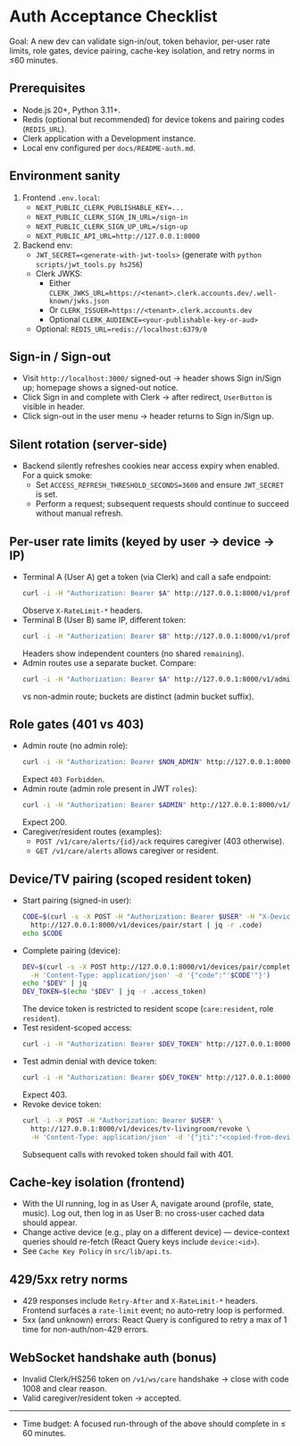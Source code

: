# Auth Acceptance Checklist

Goal: A new dev can validate sign-in/out, token behavior, per-user rate limits, role gates, device pairing, cache-key isolation, and retry norms in ≤60 minutes.

## Prerequisites
- Node.js 20+, Python 3.11+.
- Redis (optional but recommended) for device tokens and pairing codes (`REDIS_URL`).
- Clerk application with a Development instance.
- Local env configured per `docs/README-auth.md`.

## Environment sanity
1) Frontend `.env.local`:
   - `NEXT_PUBLIC_CLERK_PUBLISHABLE_KEY=...`
   - `NEXT_PUBLIC_CLERK_SIGN_IN_URL=/sign-in`
   - `NEXT_PUBLIC_CLERK_SIGN_UP_URL=/sign-up`
   - `NEXT_PUBLIC_API_URL=http://127.0.0.1:8000`
2) Backend env:
   - `JWT_SECRET=<generate-with-jwt-tools>` (generate with `python scripts/jwt_tools.py hs256`)
   - Clerk JWKS:
     - Either `CLERK_JWKS_URL=https://<tenant>.clerk.accounts.dev/.well-known/jwks.json`
     - Or `CLERK_ISSUER=https://<tenant>.clerk.accounts.dev`
     - Optional `CLERK_AUDIENCE=<your-publishable-key-or-aud>`
   - Optional: `REDIS_URL=redis://localhost:6379/0`

## Sign-in / Sign-out
- Visit `http://localhost:3000/` signed-out → header shows Sign in/Sign up; homepage shows a signed-out notice.
- Click Sign in and complete with Clerk → after redirect, `UserButton` is visible in header.
- Click sign-out in the user menu → header returns to Sign in/Sign up.

## Silent rotation (server-side)
- Backend silently refreshes cookies near access expiry when enabled. For a quick smoke:
  - Set `ACCESS_REFRESH_THRESHOLD_SECONDS=3600` and ensure `JWT_SECRET` is set.
  - Perform a request; subsequent requests should continue to succeed without manual refresh.

## Per-user rate limits (keyed by user → device → IP)
- Terminal A (User A) get a token (via Clerk) and call a safe endpoint:
  ```bash
  curl -i -H "Authorization: Bearer $A" http://127.0.0.1:8000/v1/profile
  ```
  Observe `X-RateLimit-*` headers.
- Terminal B (User B) same IP, different token:
  ```bash
  curl -i -H "Authorization: Bearer $B" http://127.0.0.1:8000/v1/profile
  ```
  Headers show independent counters (no shared `remaining`).
- Admin routes use a separate bucket. Compare:
  ```bash
  curl -i -H "Authorization: Bearer $A" http://127.0.0.1:8000/v1/admin/metrics
  ```
  vs non-admin route; buckets are distinct (admin bucket suffix).

## Role gates (401 vs 403)
- Admin route (no admin role):
  ```bash
  curl -i -H "Authorization: Bearer $NON_ADMIN" http://127.0.0.1:8000/v1/admin/metrics
  ```
  Expect `403 Forbidden`.
- Admin route (admin role present in JWT `roles`):
  ```bash
  curl -i -H "Authorization: Bearer $ADMIN" http://127.0.0.1:8000/v1/admin/metrics
  ```
  Expect 200.
- Caregiver/resident routes (examples):
  - `POST /v1/care/alerts/{id}/ack` requires caregiver (403 otherwise).
  - `GET /v1/care/alerts` allows caregiver or resident.

## Device/TV pairing (scoped resident token)
- Start pairing (signed-in user):
  ```bash
  CODE=$(curl -s -X POST -H "Authorization: Bearer $USER" -H "X-Device-Label: tv-livingroom" \
    http://127.0.0.1:8000/v1/devices/pair/start | jq -r .code)
  echo $CODE
  ```
- Complete pairing (device):
  ```bash
  DEV=$(curl -s -X POST http://127.0.0.1:8000/v1/devices/pair/complete \
    -H 'Content-Type: application/json' -d '{"code":"'$CODE'"}')
  echo "$DEV" | jq
  DEV_TOKEN=$(echo "$DEV" | jq -r .access_token)
  ```
  The device token is restricted to resident scope (`care:resident`, role `resident`).
- Test resident-scoped access:
  ```bash
  curl -i -H "Authorization: Bearer $DEV_TOKEN" http://127.0.0.1:8000/v1/care/alerts
  ```
- Test admin denial with device token:
  ```bash
  curl -i -H "Authorization: Bearer $DEV_TOKEN" http://127.0.0.1:8000/v1/admin/metrics
  ```
  Expect 403.
- Revoke device token:
  ```bash
  curl -i -X POST -H "Authorization: Bearer $USER" \
    http://127.0.0.1:8000/v1/devices/tv-livingroom/revoke \
    -H 'Content-Type: application/json' -d '{"jti":"<copied-from-device-token>"}'
  ```
  Subsequent calls with revoked token should fail with 401.

## Cache-key isolation (frontend)
- With the UI running, log in as User A, navigate around (profile, state, music). Log out, then log in as User B: no cross-user cached data should appear.
- Change active device (e.g., play on a different device) — device-context queries should re-fetch (React Query keys include `device:<id>`).
- See `Cache Key Policy` in `src/lib/api.ts`.

## 429/5xx retry norms
- 429 responses include `Retry-After` and `X-RateLimit-*` headers. Frontend surfaces a `rate-limit` event; no auto-retry loop is performed.
- 5xx (and unknown) errors: React Query is configured to retry a max of 1 time for non-auth/non-429 errors.

## WebSocket handshake auth (bonus)
- Invalid Clerk/HS256 token on `/v1/ws/care` handshake → close with code 1008 and clear reason.
- Valid caregiver/resident token → accepted.

---
- Time budget: A focused run-through of the above should complete in ≤ 60 minutes.
